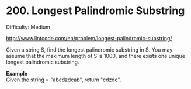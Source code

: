 # 200. Longest Palindromic Substring

Difficulty: Medium

http://www.lintcode.com/en/problem/longest-palindromic-substring/

Given a string S, find the longest palindromic substring in S. You may assume that the maximum length of S is 1000, and there exists one unique longest palindromic substring.

**Example**  
Given the string = "abcdzdcab", return "cdzdc".
